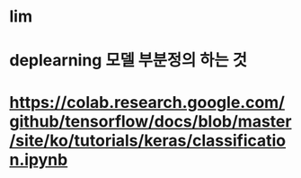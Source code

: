 # lim

# deplearning 모델 부분정의 하는 것 
# https://colab.research.google.com/github/tensorflow/docs/blob/master/site/ko/tutorials/keras/classification.ipynb
